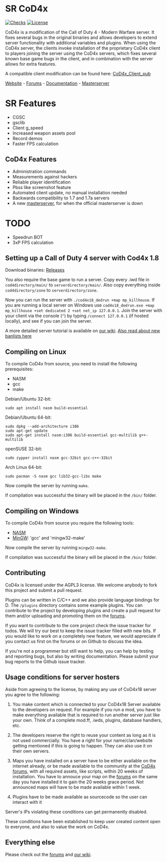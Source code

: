 # SR CoD4x

[![Checks](https://img.shields.io/github/checks-status/Iswenzz/SR-CoD4x/master?logo=github)](https://github.com/Iswenzz/SR-CoD4x/actions)
[![License](https://img.shields.io/github/license/Iswenzz/SR-CoD4x?color=blue&logo=gitbook&logoColor=white)](https://github.com/Iswenzz/SR-CoD4x/blob/master/LICENSE)

CoD4x is a modification of the Call of Duty 4 - Modern Warfare server. It fixes several bugs in the original binaries and allows developers to extend server functionality with additional variables and plugins. When using the CoD4x server, the clients invoke installation of the proprietary CoD4x client to players joining the server using the CoD4x servers, which fixes several known base game bugs in the client, and in combination with the server allows for extra features.

A compatible client modification can be found here: [CoD4x_Client_pub](https://github.com/callofduty4x/CoD4x_Client_pub)

[Website](http://cod4x.ovh/) - [Forums](https://cod4x.ovh/index.php?/forums/) - [Documentation](http://docs.cod4x.ovh/) - [Masterserver](http://cod4master.cod4x.ovh/)

# SR Features
* CGSC
* gsclib
* Client g_speed
* Increased weapon assets pool
* Record demos
* Faster FPS calculation

## CoD4x Features
* Administration commands
* Measurements against hackers
* Reliable player identification
* Pbss like screenshot feature
* Automated client update, no manual installation needed
* Backwards compatibility to 1.7 and 1.7a servers
* A new [masterserver](http://cod4master.cod4x.ovh/), for when the official masterserver is down

# TODO
* Speedrun BOT
* 3xP FPS calculation

## Setting up a Call of Duty 4 server with Cod4x 1.8
Download binaries: [Releases](https://github.com/callofduty4x/CoD4x_Server/releases)

You also require the base game to run a server. Copy every .iwd file in `cod4directory/main/` to `serverdirectory/main/`.
Also copy everything inside `cod4directory/zone` to `serverdirectory/zone`.

Now you can run the server with `./cod4x18_dedrun +map mp_killhouse`. If you are running a local server on Windows use `cod4x18_dedrun.exe +map mp_killhouse +set dedicated 2 +set net_ip 127.0.0.1`. Join the server with your client via the console (`^`) by typing `/connect 127.0.0.1` (if hosted locally), and see if you can join the server.

A more detailed server tutorial is available on [our wiki](https://github.com/callofduty4x/CoD4x_Server/wiki/Server-setup).
[Also read about new banlists here](https://github.com/callofduty4x/CoD4x_Server/wiki/Banlists-in-version-15.9--and-other-changes)

## Compiling on Linux
To compile CoD4x from source, you need to install the following prerequisites:

- NASM
- gcc
- make

Debian/Ubuntu 32-bit:
```
sudo apt install nasm build-essential
```

Debian/Ubuntu 64-bit:
```
sudo dpkg --add-architecture i386
sudo apt-get update
sudo apt-get install nasm:i386 build-essential gcc-multilib g++-multilib
```

openSUSE 32-bit:
```
sudo zypper install nasm gcc-32bit gcc-c++-32bit
```

Arch Linux 64-bit:
```
sudo pacman -S nasm gcc lib32-gcc-libs make
```

Now compile the server by running `make`.

If compilation was successful the binary will be placed in the `/bin/` folder.

## Compiling on Windows
To compile CoD4x from source you require the following tools:

- [NASM](http://www.nasm.us/pub/nasm/releasebuilds/?C=M;O=D)
- [MinGW](http://www.mingw.org/): 'gcc' and 'mingw32-make'

Now compile the server by running `mingw32-make`.

If compilation was successful the binary will be placed in the `/bin/` folder.

## Contributing
CoD4x is licensed under the AGPL3 license. We welcome anybody to fork this project and submit a pull request.

Plugins can be written in C/C++ and we also provide language bindings for D. The `/plugins` directory contains some example plugins. You can contribute to the project by developing plugins and create a pull request for them and/or uploading and promoting them on the [forums](https://cod4x.ovh/index.php?/forums/forum/5-server-plugins-and-management-tools/).

If you want to contribute to the core project check the issue tracker for todos. We will try our best to keep the issue tracker filled with new bits.
If you would like to work on a completely new feature, we would appreciate if you contact us first on the forums or on Github to discuss the idea.

If you're not a programmer but still want to help, you can help by testing and reporting bugs, but also by writing documentation. Please submit your bug reports to the Github issue tracker.

## Usage conditions for server hosters
Aside from agreeing to the license, by making any use of CoD4x18 server you agree to the following:

1. You make content which is connected to your CoD4x18 Server available to the developers on request. For example if you run a mod, you have to make everything available that is required to run another server just like your own. Think of a complete mod.ff, .iwds, plugins, database handlers, etc.

2. The developers reserve the right to reuse your content as long as it is not used commercially. You have a right for your name/clan/website getting mentioned if this is going to happen.
They can also use it on their own servers.

3. Maps you have installed on a server have to be either available on the internet already, or be made available to the community at the [CoD4x forums](https://cod4x.ovh/index.php?/forums/), with all required assets, like scripts, within 20 weeks of installation. You have to annouce your map on the [forums](https://cod4x.ovh/index.php?/forums/) on the same day you have installed it to gain the 20 weeks grace period. Not announced maps will have to be made available within 1 week.

4. Plugins have to be made available as sourcecode so the user can interact with it

Server's IPs violating these conditions can get permanently disabled.

These conditions have been established to keep user created content open to everyone, and also to value the work on CoD4x.

## Everything else
Please check out the [forums](https://cod4x.ovh) and [our wiki](https://github.com/callofduty4x/CoD4x_Server/wiki).
